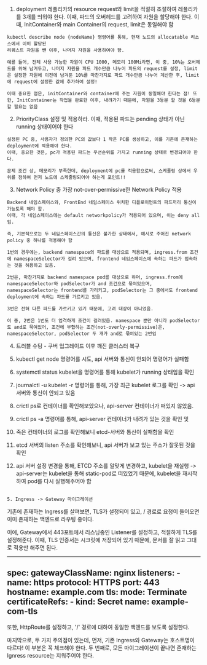 1. deployment 레플리카의 resource request와 limit을 적절히 조절하여 레플리카를 3개를 띄워야 한다. 이때, 파드의 오버헤드를 고려하여 자원을 할당해야 한다. 이때, InitContainer와 main Container의 request, limit은 동일해야 함
```
kubectl describe node {nodeName} 명령어를 통해, 현재 노드의 allocatable 리소스에서 이미 할당된 
리퀘스트 자원을 뺀 이후, 나머지 자원을 사용하여야 함.

예를 들어, 전체 사용 가능한 자원이 CPU 1000, 메모리 100Mi라면, 이 중, 10%는 오버헤드를 위해 남겨두고, 나머지 자원을 파드 개수만큼 나누어 파드의 request를 설정, limit은 설정한 자원에 이전에 남겨둔 10%를 마찬가지로 파드 개수만큼 나누어 계산한 후, limit에 request에 설정한 값에 추가하여 설정!

이때 중요한 점은, initContainer와 container에 주는 자원이 동일해야 한다는 점! 또한, InitContainer는 작업을 완료한 이후, 내려가기 때문에, 자원을 3등분 할 것을 6등분 할 필요는 없음

```

2. PriorityClass 설정 및 적용하라. 이때, 적용된 파드는 pending 상태가 아닌 running 상태이어야 한다

```
설정된 PC 중, 사용자가 정의한 PC의 값보다 1 작은 PC를 생성하고, 이를 기존에 존재하는 deployment에 적용해야 한다.
이때, 중요한 것은, pc가 적용된 파드는 우선순위를 가지고 running 상태로 변경되어야 한다.

문제 조건 상, 메모리가 부족한데, deployment에 pc를 적용함으로써, 스케줄링 상에서 우위를 점하여 먼저 노드에 스케줄링되어야 하는게 포인트!!

```

3. Network Policy 중 가장 not-over-permissive한 Network Policy 적용

```
Backend 네임스페이스와, FrontEnd 네임스페이스 위치한 디플로이먼트의 파드끼리 통신이 가능토록 해야 함.
이때, 각 네임스페이스에는 default networkpolicy가 적용되어 있으며, 이는 deny all임.

즉, 기본적으로는 두 네임스페이스간의 통신은 불가한 상태에서, 예시로 주어진 network policy 중 하나를 적용해야 함

1번의 경우에는, backend namespace의 파드를 대상으로 적용되며, ingress.from 조건에 namespaceSelector가 걸려 있으며, frontend 네임스페이스에 속하는 파드가 접속하는 것을 허용하고 있음.

2번은, 마찬가지로 backend namespace pod를 대상으로 하며, ingress.from에 namespaceSelector와 podSelector가 and 조건으로 묶여있으며, namespaceSelector는 frontend를 가리키고, podSelector는 그 중에서도 frontend deployment에 속하는 파드를 가르키고 있음.

3번은 전혀 다른 파드를 가르키고 있기 때문에, 고려 대상이 아니었음.

이 중, 2번은 1번도 더 엄격하게 조건이 걸려있음. namespace 뿐만 아니라 podSelector도 and로 묶여있어, 조건에 부합하는 조건(not-overly-permissive)은, namespaceSelector, podSelector 두 개가 and로 묶여있는 2번임

```

4. 트러블 슈팅 - 쿠버 업그레이드 이후 깨진 클러스터 복구


1. kubectl get node 명령어를 시도, api 서버와 통신이 안되어 명령어가 실패함
2. systemctl status kubelet을 명령어를 통해 kubelet가 running 상태임을 확인
3. journalctl -u kubelet -r 명령어를 통해, 가장 최근 kubelet 로그를 확인 -> api 서버와 통신이 안되고 있음
4. crictl ps로 컨테이너를 확인해보았으나, api-server 컨테이너가 떠있지 않았음.
5. crictl ps -a 명령어를 통해, api-server 컨테이너가 내려가 있는 것을 확인 및
6. 죽은 컨테이너의 로그를 확인해보니 etcd-서버와 통신이 실패함을 확인
7. etcd 서버의 listen 주소를 확인해보니, api 서버가 보고 있는 주소가 잘못된 것을 확인
8. api 서버 설정 변경을 통해, ETCD 주소를 알맞게 변경하고, kubelet을 재실행
   -> api-server는 kubelet을 통해 static-pod로 떠있었기 때문에, kubelet을 재시작하여 pod를 다시 실행해주어야 함
```

5. Ingress -> Gateway 마이그레이션

```

기존에 존재하는 Ingress를 살펴보면, TLS가 설정되어 있고, / 경로로 요청이 들어오면 이미 존재하는 백엔드로 라우팅 중이다.

이에, Gateway에서 443포트에서 리스닝중인 Listener를 설정하고, 적절하게 TLS를 설정해준다. 이때, TLS 인증서는 시크릿에 저장되어 있기 때문에, 문서를 잘 읽고 그대로 적용만 해주면 된다.

---
spec:
  gatewayClassName: nginx
  listeners:
    - name: https
      protocol: HTTPS
      port: 443
      hostname: example.com
      tls:
        mode: Terminate
        certificateRefs:
          - kind: Secret
            name: example-com-tls
---

또한, HttpRoute를 설정하고, '/' 경로에 대하여 동일한 백엔드를 보도록 설정한다.

마지막으로, 두 가지 주의점이 있는데, 먼저, 기존 Ingress와 Gateway는 호스트명이 다르다! 이 부분은 꼭 체크해야 한다.
두 번째로, 모든 마이그레이션이 끝나면 존재하는 Ignress resource는 지워주어야 한다.
